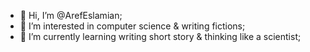 - 👋 Hi, I’m @ArefEslamian;
- 👀 I’m interested in computer science & writing fictions;
- 🌱 I’m currently learning writing short story & thinking like a scientist;

<!---
ArefEslamian/ArefEslamian is a ✨ special ✨ repository because its `README.md` (this file) appears on your GitHub profile.
You can click the Preview link to take a look at your changes.
--->
